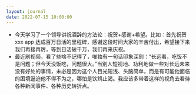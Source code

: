 ```yaml
---
layout: journal
date: 2022-07-15 10:00:00
---
```


- 今天学习了一个领导讲祝酒辞的方法论：祝贺+感谢+希望。比如：首先祝贺 xxx app 达成百万日活的里程碑，感谢这段时间大家的辛苦付出，希望接下来我们再接再厉，等到日活破千万，我们再来庆祝。
- 最近刷视频，看了些啥不记得了，唯独有一句话印象深刻：“长远看，吃饭不是问题；但今天没饭吃，问题很大。”当别人短视地、功利地做一些对长远未来没有好处的事情，未必是因为这个人目光短浅、头脑简单，而是有可能他面临的困境逼迫他不得不为之，哪怕是饮鸩止渴。我应该多带着这样的视角去看待各种新闻事件、各种历史转折点。
